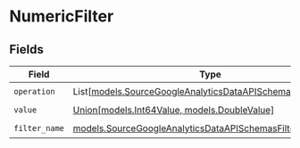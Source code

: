 # NumericFilter


## Fields

| Field                                                                                                                    | Type                                                                                                                     | Required                                                                                                                 | Description                                                                                                              |
| ------------------------------------------------------------------------------------------------------------------------ | ------------------------------------------------------------------------------------------------------------------------ | ------------------------------------------------------------------------------------------------------------------------ | ------------------------------------------------------------------------------------------------------------------------ |
| `operation`                                                                                                              | List[[models.SourceGoogleAnalyticsDataAPISchemasValidEnums](../models/sourcegoogleanalyticsdataapischemasvalidenums.md)] | :heavy_check_mark:                                                                                                       | N/A                                                                                                                      |
| `value`                                                                                                                  | [Union[models.Int64Value, models.DoubleValue]](../models/value.md)                                                       | :heavy_check_mark:                                                                                                       | N/A                                                                                                                      |
| `filter_name`                                                                                                            | [models.SourceGoogleAnalyticsDataAPISchemasFilterName](../models/sourcegoogleanalyticsdataapischemasfiltername.md)       | :heavy_check_mark:                                                                                                       | N/A                                                                                                                      |